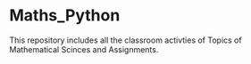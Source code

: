 # Maths_Python
This repository includes all the classroom activties of Topics of Mathematical Scinces and Assignments.
